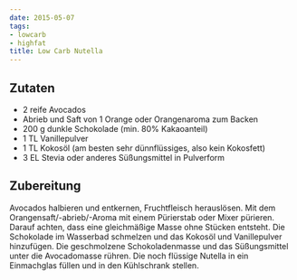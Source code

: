 ```yaml
---
date: 2015-05-07
tags:
- lowcarb
- highfat
title: Low Carb Nutella
---
```


## Zutaten
- 2     reife Avocados
- Abrieb und Saft von 1 Orange oder Orangenaroma zum Backen
- 200 g dunkle Schokolade (min. 80% Kakaoanteil)
- 1 TL  Vanillepulver
- 1 TL  Kokosöl (am besten sehr dünnflüssiges, also kein Kokosfett)
- 3 EL  Stevia oder anderes Süßungsmittel in Pulverform

## Zubereitung
Avocados halbieren und entkernen, Fruchtfleisch herauslösen. Mit dem Orangensaft/-abrieb/-Aroma mit einem Pürierstab oder Mixer pürieren. Darauf achten, dass eine gleichmäßige Masse ohne Stücken entsteht.
Die Schokolade im Wasserbad schmelzen und das Kokosöl und Vanillepulver hinzufügen.
Die geschmolzene Schokoladenmasse und das Süßungsmittel unter die Avocadomasse rühren. Die noch flüssige Nutella in ein Einmachglas füllen und in den Kühlschrank stellen.
